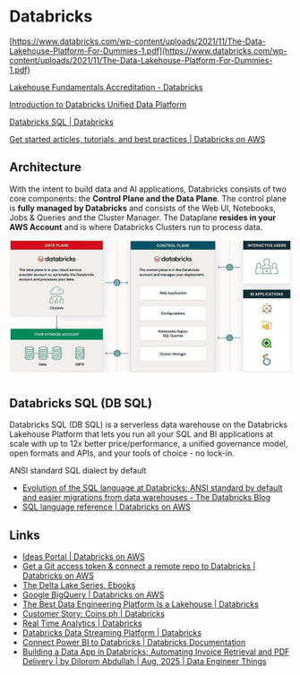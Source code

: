 # Databricks

[https://www.databricks.com/wp-content/uploads/2021/11/The-Data-Lakehouse-Platform-For-Dummies-1.pdf](https://www.databricks.com/wp-content/uploads/2021/11/The-Data-Lakehouse-Platform-For-Dummies-1.pdf)

[Lakehouse Fundamentals Accreditation - Databricks](https://www.databricks.com/learn/training/lakehouse-fundamentals-accreditation)

[Introduction to Databricks Unified Data Platform](https://www.youtube.com/watch?v=02DBOfYrYT0&ab_channel=Databricks)

[Databricks SQL | Databricks](https://www.databricks.com/product/databricks-sql)

[Get started articles, tutorials, and best practices | Databricks on AWS](https://docs.databricks.com/getting-started/tutorials/index.html)

## Architecture

With the intent to build data and AI applications, Databricks consists of two core components: the **Control Plane and the Data Plane**. The control plane is **fully managed by Databricks** and consists of the Web UI, Notebooks, Jobs & Queries and the Cluster Manager. The Dataplane **resides in your AWS Account** and is where Databricks Clusters run to process data.

![databricks control and data plane](../../media/Pasted%20image%2020230522180510.jpg)

## Databricks SQL (DB SQL)

Databricks SQL (DB SQL) is a serverless data warehouse on the Databricks Lakehouse Platform that lets you run all your SQL and BI applications at scale with up to 12x better price/performance, a unified governance model, open formats and APIs, and your tools of choice - no lock-in.

ANSI standard SQL dialect by default

- [Evolution of the SQL language at Databricks: ANSI standard by default and easier migrations from data warehouses - The Databricks Blog](https://www.databricks.com/blog/2021/11/16/evolution-of-the-sql-language-at-databricks-ansi-standard-by-default-and-easier-migrations-from-data-warehouses.html)
- [SQL language reference | Databricks on AWS](https://docs.databricks.com/sql/language-manual/index.html)

## Links

- [Ideas Portal | Databricks on AWS](https://docs.databricks.com/resources/ideas.html)
- [Get a Git access token & connect a remote repo to Databricks | Databricks on AWS](https://docs.databricks.com/repos/get-access-tokens-from-git-provider.html)
- [The Delta Lake Series, Ebooks](https://www.databricks.com/explore/de-data-warehousing/the-delta-lake-series)
- [Google BigQuery | Databricks on AWS](https://docs.databricks.com/external-data/bigquery.html)
- [The Best Data Engineering Platform Is a Lakehouse | Databricks](https://www.databricks.com/resources/webinar/best-data-engineering-platform-lakehouse)
- [Customer Story: Coins.ph | Databricks](https://www.databricks.com/customers/coins-ph)
- [Real Time Analytics | Databricks](https://www.databricks.com/glossary/real-time-analytics)
- [Databricks Data Streaming Platform | Databricks](https://www.databricks.com/product/data-streaming)
- [Connect Power BI to Databricks \| Databricks Documentation](https://docs.databricks.com/aws/en/partners/bi/power-bi)
- [Building a Data App in Databricks: Automating Invoice Retrieval and PDF Delivery \| by Dilorom Abdullah \| Aug, 2025 \| Data Engineer Things](https://blog.dataengineerthings.org/building-a-data-app-in-databricks-automating-invoice-retrieval-and-pdf-delivery-bb26937615de)
